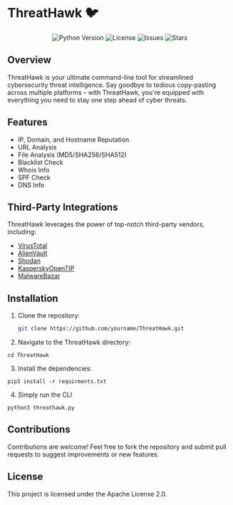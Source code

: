 # ThreatHawk 🐦

<p align="center">
  <img src="https://img.shields.io/badge/python-3.9%2B-blue" alt="Python Version">
  <img src="https://img.shields.io/github/license/purbayan2014/ThreatHawk" alt="License">
  <img src="https://img.shields.io/github/issues/purbayan2014/ThreatHawk" alt="Issues">
  <img src="https://img.shields.io/github/stars/purbayan2014/ThreatHawk" alt="Stars">
</p>

## Overview

ThreatHawk is your ultimate command-line tool for streamlined cybersecurity threat intelligence. Say goodbye to tedious copy-pasting across multiple platforms – with ThreatHawk, you're equipped with everything you need to stay one step ahead of cyber threats.

## Features

- IP, Domain, and Hostname Reputation
- URL Analysis
- File Analysis (MD5/SHA256/SHA512)
- Blacklist Check
- Whois Info
- SPF Check
- DNS Info

## Third-Party Integrations

ThreatHawk leverages the power of top-notch third-party vendors, including:

- [VirusTotal](https://www.virustotal.com/)
- [AlienVault](https://www.alienvault.com/)
- [Shodan](https://www.shodan.io/)
- [KasperskyOpenTIP](https://opentip.kaspersky.com/)
- [MalwareBazar](https://bazaar.abuse.ch/)

## Installation

1. Clone the repository:
   ```bash
   git clone https://github.com/yourname/ThreatHawk.git
   ```
2. Navigate to the ThreatHawk directory:
  ```
  cd ThreatHawk
  ```
3. Install the dependencies:
  ```
  pip3 install -r requirments.txt
  ```
4. Simply run the CLI
  ```
  python3 threathawk.py
  ```
   
## Contributions

Contributions are welcome! Feel free to fork the repository and submit pull requests to suggest improvements or new features.


## License

This project is licensed under the Apache License 2.0.
